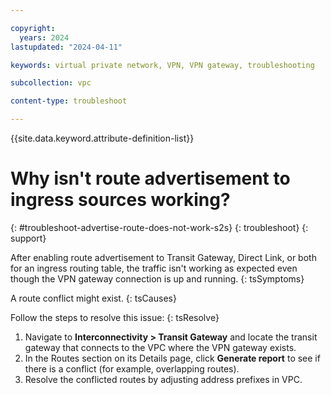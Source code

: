 ```yaml
---

copyright:
  years: 2024
lastupdated: "2024-04-11"

keywords: virtual private network, VPN, VPN gateway, troubleshooting

subcollection: vpc

content-type: troubleshoot

---
```


{{site.data.keyword.attribute-definition-list}}

# Why isn't route advertisement to ingress sources working?
{: #troubleshoot-advertise-route-does-not-work-s2s}
{: troubleshoot}
{: support}

After enabling route advertisement to Transit Gateway, Direct Link, or both for an ingress routing table, the traffic isn't working as expected even though the VPN gateway connection is up and running.
{: tsSymptoms}

A route conflict might exist.
{: tsCauses}

Follow the steps to resolve this issue:
{: tsResolve}

1. Navigate to **Interconnectivity > Transit Gateway** and locate the transit gateway that connects to the VPC where the VPN gateway exists.
1. In the Routes section on its Details page, click **Generate report** to see if there is a conflict (for example, overlapping routes).
1. Resolve the conflicted routes by adjusting address prefixes in VPC.
